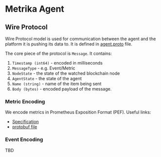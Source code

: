 # Metrika Agent

## Wire Protocol

Wire Protocol model is used for communication between the agent and the platform it is pushing its data to. It is defined in [agent.proto](api/v1/proto/agent.proto) file.

The core piece of the protocol is `Message`. It contains:

1. `Timestamp (int64)` - encoded in milliseconds
1. `MessageType` - e.g. Event/Metric
1. `NodeState` - the state of the watched blockchain node
1. `AgentState` - the state of the agent
1. `Name (string)` - name of the item being sent
1. `Body (bytes)` - encoded payload of the message.

### Metric Encoding

We encode metrics in Prometheus Exposition Format (PEF). Useful links:
* [Specification](https://github.com/prometheus/docs/blob/main/content/docs/instrumenting/exposition_formats.md)
* [protobuf file](https://github.com/prometheus/client_model/blob/master/io/prometheus/client/metrics.proto)

### Event Encoding

TBD
